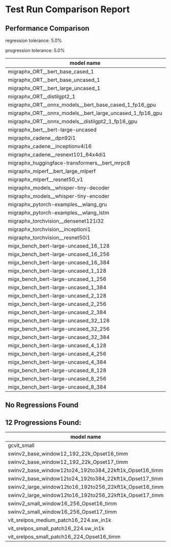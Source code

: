 # Test Run Comparison Report

## Performance Comparison

regression tolerance: 5.0%

progression tolerance: 5.0%

|model name|exit_status|analysis|old_time_ms|new_time_ms|change_ms|percent_change|
|---|---|---|---|---|---|---|
|migraphx_ORT__bert_base_cased_1|PASS|within tol|112.5328|111.0699|-1.4629|-1.3%|
|migraphx_ORT__bert_base_uncased_1|PASS|within tol|111.1975|110.2612|-0.9362|-0.84%|
|migraphx_ORT__bert_large_uncased_1|PASS|within tol|508.4894|522.1604|13.671|2.69%|
|migraphx_ORT__distilgpt2_1|PASS|within tol|67.9671|68.7825|0.8154|1.2%|
|migraphx_ORT__onnx_models__bert_base_cased_1_fp16_gpu|Numerics|within tol|62.612|62.2971|-0.3149|-0.5%|
|migraphx_ORT__onnx_models__bert_large_uncased_1_fp16_gpu|Numerics|within tol|271.4497|271.9157|0.466|0.17%|
|migraphx_ORT__onnx_models__distilgpt2_1_fp16_gpu|Numerics|within tol|36.0113|36.551|0.5397|1.5%|
|migraphx_bert__bert-large-uncased|PASS|within tol|19.2126|19.2468|0.0342|0.18%|
|migraphx_cadene__dpn92i1|PASS|within tol|3.6683|3.5073|-0.161|-4.39%|
|migraphx_cadene__inceptionv4i16|PASS|within tol|20.1174|20.0337|-0.0838|-0.42%|
|migraphx_cadene__resnext101_64x4di1|PASS|within tol|4.3001|4.226|-0.0742|-1.72%|
|migraphx_huggingface-transformers__bert_mrpc8|PASS|progression|7.4991|7.1076|-0.3916|-5.22%|
|migraphx_mlperf__bert_large_mlperf|PASS|within tol|26.7848|26.9753|0.1905|0.71%|
|migraphx_mlperf__resnet50_v1|Numerics|within tol|14.1952|14.18|-0.0152|-0.11%|
|migraphx_models__whisper-tiny-decoder|PASS|within tol|45.091|43.181|-1.91|-4.24%|
|migraphx_models__whisper-tiny-encoder|Numerics|within tol|114.0075|110.6089|-3.3986|-2.98%|
|migraphx_pytorch-examples__wlang_gru|PASS|regression|19.6811|21.4814|1.8003|9.15%|
|migraphx_pytorch-examples__wlang_lstm|PASS|within tol|9.8617|9.7698|-0.0919|-0.93%|
|migraphx_torchvision__densenet121i32|PASS|within tol|14.2463|14.1497|-0.0966|-0.68%|
|migraphx_torchvision__inceptioni1|PASS|within tol|3.0498|3.1018|0.052|1.7%|
|migraphx_torchvision__resnet50i1|PASS|within tol|2.0729|2.0311|-0.0418|-2.02%|
|migx_bench_bert-large-uncased_16_128|PASS|within tol|25.8209|25.7722|-0.0487|-0.19%|
|migx_bench_bert-large-uncased_16_256|PASS|within tol|37.6626|37.1959|-0.4667|-1.24%|
|migx_bench_bert-large-uncased_16_384|PASS|within tol|56.7779|55.9819|-0.796|-1.4%|
|migx_bench_bert-large-uncased_1_128|PASS|within tol|12.5635|12.542|-0.0214|-0.17%|
|migx_bench_bert-large-uncased_1_256|PASS|within tol|12.908|12.7|-0.208|-1.61%|
|migx_bench_bert-large-uncased_1_384|PASS|within tol|19.4897|19.2953|-0.1943|-1.0%|
|migx_bench_bert-large-uncased_2_128|PASS|within tol|12.9487|12.9665|0.0177|0.14%|
|migx_bench_bert-large-uncased_2_256|PASS|within tol|19.2134|19.2974|0.084|0.44%|
|migx_bench_bert-large-uncased_2_384|PASS|within tol|19.7632|19.6662|-0.0969|-0.49%|
|migx_bench_bert-large-uncased_32_128|PASS|within tol|36.1394|35.6249|-0.5145|-1.42%|
|migx_bench_bert-large-uncased_32_256|PASS|within tol|70.2206|69.4462|-0.7744|-1.1%|
|migx_bench_bert-large-uncased_32_384|PASS|within tol|112.3743|110.521|-1.8533|-1.65%|
|migx_bench_bert-large-uncased_4_128|PASS|within tol|19.5873|19.5643|-0.023|-0.12%|
|migx_bench_bert-large-uncased_4_256|PASS|within tol|20.1386|20.1453|0.0067|0.03%|
|migx_bench_bert-large-uncased_4_384|PASS|within tol|23.4849|23.4141|-0.0708|-0.3%|
|migx_bench_bert-large-uncased_8_128|PASS|within tol|20.3324|20.2698|-0.0627|-0.31%|
|migx_bench_bert-large-uncased_8_256|PASS|within tol|26.2722|26.2281|-0.0441|-0.17%|
|migx_bench_bert-large-uncased_8_384|PASS|within tol|33.0225|32.7393|-0.2832|-0.86%|

## No Regressions Found

## 12 Progressions Found:

|model name|old_status|new_status|
|---|---|---|
|gcvit_small|Numerics|PASS|
|swinv2_base_window12_192_22k_Opset16_timm|compilation|PASS|
|swinv2_base_window12_192_22k_Opset17_timm|compilation|PASS|
|swinv2_base_window12to24_192to384_22kft1k_Opset16_timm|compilation|PASS|
|swinv2_base_window12to24_192to384_22kft1k_Opset17_timm|compilation|PASS|
|swinv2_large_window12to16_192to256_22kft1k_Opset16_timm|compilation|PASS|
|swinv2_large_window12to16_192to256_22kft1k_Opset17_timm|compilation|PASS|
|swinv2_small_window16_256_Opset16_timm|compilation|PASS|
|swinv2_small_window16_256_Opset17_timm|compilation|PASS|
|vit_srelpos_medium_patch16_224.sw_in1k|compilation|PASS|
|vit_srelpos_small_patch16_224.sw_in1k|compilation|PASS|
|vit_srelpos_small_patch16_224_Opset16_timm|compilation|PASS|

